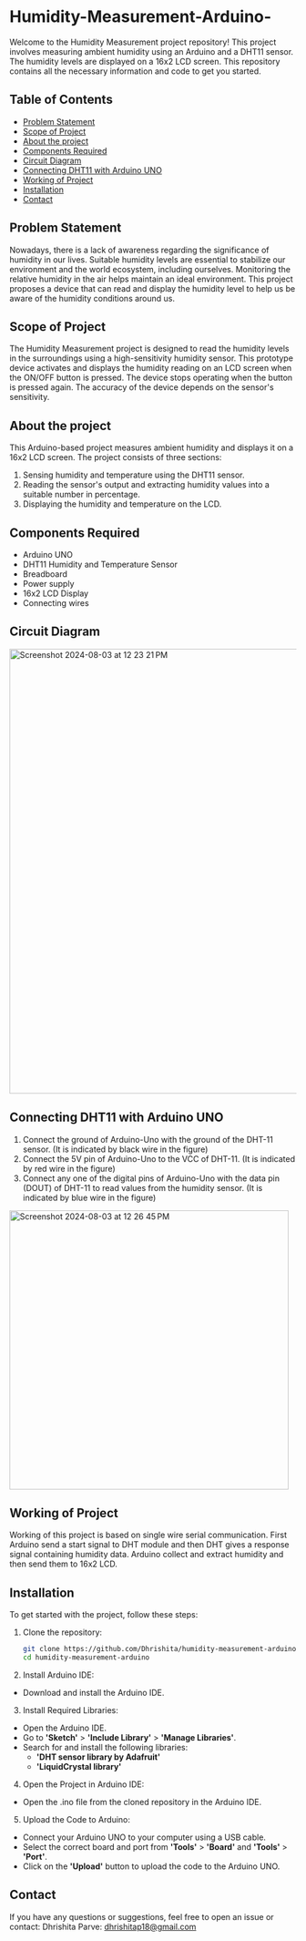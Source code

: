 # Humidity-Measurement-Arduino-
Welcome to the Humidity Measurement project repository! This project involves measuring ambient humidity using an Arduino and a DHT11 sensor. The humidity levels are displayed on a 16x2 LCD screen. This repository contains all the necessary information and code to get you started.

## Table of Contents

- [Problem Statement](#problem-statement)
- [Scope of Project](#scope-of-project)
- [About the project](#about-the-project)
- [Components Required](#components-required)
- [Circuit Diagram](#circuit-diagram)
- [Connecting DHT11 with Arduino UNO](#connecting-DHT11-with-arduino-UNO)
- [Working of Project](#Working-of-Project)
- [Installation](#installation)
- [Contact](#contact)

## Problem Statement

Nowadays, there is a lack of awareness regarding the significance of humidity in our lives. Suitable humidity levels are essential to stabilize our environment and the world ecosystem, including ourselves. Monitoring the relative humidity in the air helps maintain an ideal environment. This project proposes a device that can read and display the humidity level to help us be aware of the humidity conditions around us.

## Scope of Project

The Humidity Measurement project is designed to read the humidity levels in the surroundings using a high-sensitivity humidity sensor. This prototype device activates and displays the humidity reading on an LCD screen when the ON/OFF button is pressed. The device stops operating when the button is pressed again. The accuracy of the device depends on the sensor's sensitivity.

## About the project
This Arduino-based project measures ambient humidity and displays it on a 16x2 LCD screen. The project consists of three sections:

1. Sensing humidity and temperature using the DHT11 sensor.
2. Reading the sensor's output and extracting humidity values into a suitable number in percentage.
3. Displaying the humidity and temperature on the LCD.

## Components Required

- Arduino UNO
- DHT11 Humidity and Temperature Sensor
- Breadboard
- Power supply
- 16x2 LCD Display
- Connecting wires

## Circuit Diagram

<img width="781" alt="Screenshot 2024-08-03 at 12 23 21 PM" src="https://github.com/user-attachments/assets/7eb99a40-baab-44b7-b630-85ad1f1f542c">

## Connecting DHT11 with Arduino UNO
1. Connect the ground of Arduino-Uno with the ground of the DHT-11 sensor.
(It is indicated by black wire in the figure)
2. Connect the 5V pin of Arduino-Uno to the VCC of DHT-11.
(It is indicated by red wire in the figure)
3. Connect any one of the digital pins of Arduino-Uno with the data pin (DOUT) of DHT-11 to read values from the humidity sensor.
(It is indicated by blue wire in the figure)

<img width="490" alt="Screenshot 2024-08-03 at 12 26 45 PM" src="https://github.com/user-attachments/assets/081c3718-a964-40c6-874f-1aebf74d066c">

## Working of Project

Working of this project is based on single wire serial communication. First Arduino send a start signal to DHT module and then DHT gives a response signal containing humidity data. Arduino collect and extract humidity and then send them to 16x2 LCD.

## Installation

To get started with the project, follow these steps:

1. Clone the repository:
   
   ```bash
   git clone https://github.com/Dhrishita/humidity-measurement-arduino.git
   cd humidity-measurement-arduino
   
2. Install Arduino IDE:

- Download and install the Arduino IDE.

3. Install Required Libraries:

- Open the Arduino IDE.
- Go to **'Sketch'** > **'Include Library'** > **'Manage Libraries'**.
- Search for and install the following libraries:
  - **'DHT sensor library by Adafruit'**
  - **'LiquidCrystal library'**
  
4. Open the Project in Arduino IDE:

- Open the .ino file from the cloned repository in the Arduino IDE.
  
5. Upload the Code to Arduino:

- Connect your Arduino UNO to your computer using a USB cable.
- Select the correct board and port from **'Tools'** > **'Board'** and **'Tools'** > **'Port'**.
- Click on the **'Upload'** button to upload the code to the Arduino UNO.
   
## Contact
If you have any questions or suggestions, feel free to open an issue or contact:
Dhrishita Parve: dhrishitap18@gmail.com
